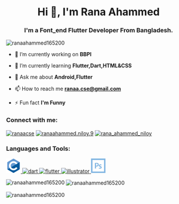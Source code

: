 <h1 align="center">Hi 👋, I'm Rana Ahammed</h1>
<h3 align="center">I'm a Font_end Flutter Developer From Bangladesh.</h3>

<p align="left"> <img src="https://komarev.com/ghpvc/?username=ranaahammed165200&label=Profile%20views&color=0e75b6&style=flat" alt="ranaahammed165200" /> </p>

- 🔭 I’m currently working on **BBPI**

- 🌱 I’m currently learning **Flutter,Dart,HTML&CSS**

- 💬 Ask me about **Android,Flutter**

- 📫 How to reach me **ranaa.cse@gmail.com**

- ⚡ Fun fact **I'm Funny**

<h3 align="left">Connect with me:</h3>
<p align="left">
<a href="https://linkedin.com/in/ranaacse" target="blank"><img align="center" src="https://raw.githubusercontent.com/rahuldkjain/github-profile-readme-generator/master/src/images/icons/Social/linked-in-alt.svg" alt="ranaacse" height="30" width="40" /></a>
<a href="https://fb.com/ranaahammed.niloy.9" target="blank"><img align="center" src="https://raw.githubusercontent.com/rahuldkjain/github-profile-readme-generator/master/src/images/icons/Social/facebook.svg" alt="ranaahammed.niloy.9" height="30" width="40" /></a>
<a href="https://instagram.com/rana_ahammed_niloy" target="blank"><img align="center" src="https://raw.githubusercontent.com/rahuldkjain/github-profile-readme-generator/master/src/images/icons/Social/instagram.svg" alt="rana_ahammed_niloy" height="30" width="40" /></a>
</p>

<h3 align="left">Languages and Tools:</h3>
<p align="left"> <a href="https://www.cprogramming.com/" target="_blank" rel="noreferrer"> <img src="https://raw.githubusercontent.com/devicons/devicon/master/icons/c/c-original.svg" alt="c" width="40" height="40"/> </a> <a href="https://dart.dev" target="_blank" rel="noreferrer"> <img src="https://www.vectorlogo.zone/logos/dartlang/dartlang-icon.svg" alt="dart" width="40" height="40"/> </a> <a href="https://flutter.dev" target="_blank" rel="noreferrer"> <img src="https://www.vectorlogo.zone/logos/flutterio/flutterio-icon.svg" alt="flutter" width="40" height="40"/> </a> <a href="https://www.adobe.com/in/products/illustrator.html" target="_blank" rel="noreferrer"> <img src="https://www.vectorlogo.zone/logos/adobe_illustrator/adobe_illustrator-icon.svg" alt="illustrator" width="40" height="40"/> </a> <a href="https://www.photoshop.com/en" target="_blank" rel="noreferrer"> <img src="https://raw.githubusercontent.com/devicons/devicon/master/icons/photoshop/photoshop-line.svg" alt="photoshop" width="40" height="40"/> </a> </p>

<p><img align="left" src="https://github-readme-stats.vercel.app/api/top-langs?username=ranaahammed165200&show_icons=true&locale=en&layout=compact" alt="ranaahammed165200" /></p>

<p>&nbsp;<img align="center" src="https://github-readme-stats.vercel.app/api?username=ranaahammed165200&show_icons=true&locale=en" alt="ranaahammed165200" /></p>

<p><img align="center" src="https://github-readme-streak-stats.herokuapp.com/?user=ranaahammed165200&" alt="ranaahammed165200" /></p>
